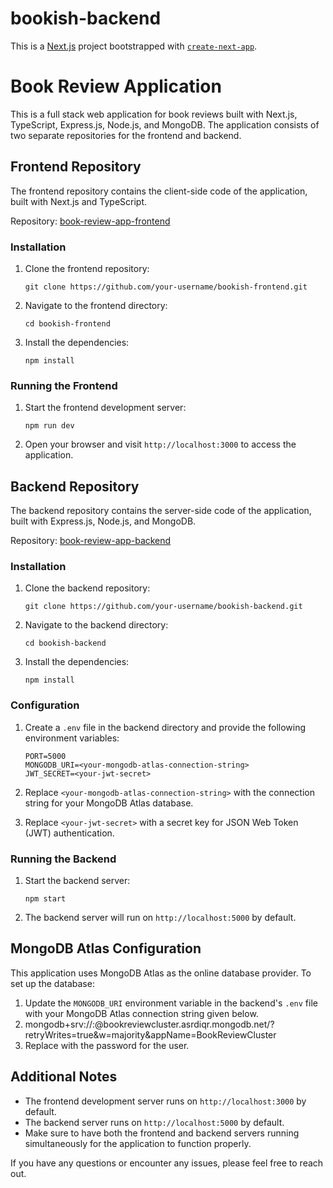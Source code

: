 # bookish-backend

This is a [Next.js](https://nextjs.org/) project bootstrapped with [`create-next-app`](https://github.com/vercel/next.js/tree/canary/packages/create-next-app).

# Book Review Application

This is a full stack web application for book reviews built with Next.js, TypeScript, Express.js, Node.js, and MongoDB. The application consists of two separate repositories for the frontend and backend.

## Frontend Repository

The frontend repository contains the client-side code of the application, built with Next.js and TypeScript.

Repository: [book-review-app-frontend](https://github.com/vinayakgarg20/bookish-frontend.git)

### Installation

1. Clone the frontend repository:
   ```
   git clone https://github.com/your-username/bookish-frontend.git
   ```

2. Navigate to the frontend directory:
   ```
   cd bookish-frontend
   ```

3. Install the dependencies:
   ```
   npm install
   ```

### Running the Frontend

1. Start the frontend development server:
   ```
   npm run dev
   ```

2. Open your browser and visit `http://localhost:3000` to access the application.

## Backend Repository

The backend repository contains the server-side code of the application, built with Express.js, Node.js, and MongoDB.

Repository: [book-review-app-backend](https://github.com/vinayakgarg20/bookish-backend.git)

### Installation

1. Clone the backend repository:
   ```
   git clone https://github.com/your-username/bookish-backend.git
   ```

2. Navigate to the backend directory:
   ```
   cd bookish-backend
   ```

3. Install the dependencies:
   ```
   npm install
   ```

### Configuration

1. Create a `.env` file in the backend directory and provide the following environment variables:
   ```
   PORT=5000
   MONGODB_URI=<your-mongodb-atlas-connection-string>
   JWT_SECRET=<your-jwt-secret>
   ```

2. Replace `<your-mongodb-atlas-connection-string>` with the connection string for your MongoDB Atlas database.

3. Replace `<your-jwt-secret>` with a secret key for JSON Web Token (JWT) authentication.

### Running the Backend

1. Start the backend server:
   ```
   npm start
   ```

2. The backend server will run on `http://localhost:5000` by default.

## MongoDB Atlas Configuration

This application uses MongoDB Atlas as the online database provider. To set up the database:

1. Update the `MONGODB_URI` environment variable in the backend's `.env` file with your MongoDB Atlas connection string given below.
2. mongodb+srv://<username>:<password>@bookreviewcluster.asrdiqr.mongodb.net/?retryWrites=true&w=majority&appName=BookReviewCluster
3. Replace <password> with the password for the <username> user. 

## Additional Notes

- The frontend development server runs on `http://localhost:3000` by default.
- The backend server runs on `http://localhost:5000` by default.
- Make sure to have both the frontend and backend servers running simultaneously for the application to function properly.

If you have any questions or encounter any issues, please feel free to reach out.
```
